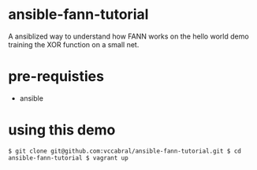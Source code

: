 # ansible-fann-tutorial
A ansiblized way to understand how FANN works on the hello world demo training the XOR function on a small net.

# pre-requisties
 * ansible

# using this demo

`
$ git clone git@github.com:vccabral/ansible-fann-tutorial.git
$ cd ansible-fann-tutorial
$ vagrant up
`
